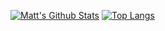 [![Matt's Github Stats](https://github-readme-stats.vercel.app/api?username=DarkBuffalo&show_icons=true&theme=dark)](https://github.com/DarkBuffalo) [![Top Langs](https://github-readme-stats.vercel.app/api/top-langs/?username=darkbuffalo&layout=compact&theme=dark)](https://github.com/DarkBuffalo)
